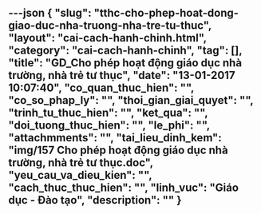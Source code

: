 ---json
{
    "slug": "tthc-cho-phep-hoat-dong-giao-duc-nha-truong-nha-tre-tu-thuc",
    "layout": "cai-cach-hanh-chinh.html",
    "category": "cai-cach-hanh-chinh",
    "tag": [],
    "title": "GD_Cho phép hoạt động giáo dục nhà trường, nhà trẻ tư thục",
    "date": "13-01-2017 10:07:40",
    "co_quan_thuc_hien": "",
    "co_so_phap_ly": "",
    "thoi_gian_giai_quyet": "",
    "trinh_tu_thuc_hien": "",
    "ket_qua": "",
    "doi_tuong_thuc_hien": "",
    "le_phi": "",
    "attachmments": "",
    "tai_lieu_dinh_kem": "img/157 Cho phép hoạt động giáo dục nhà trường, nhà trẻ tư thục.doc",
    "yeu_cau_va_dieu_kien": "",
    "cach_thuc_thuc_hien": "",
    "linh_vuc": "Giáo dục - Đào tạo",
    "description": ""
}
---

